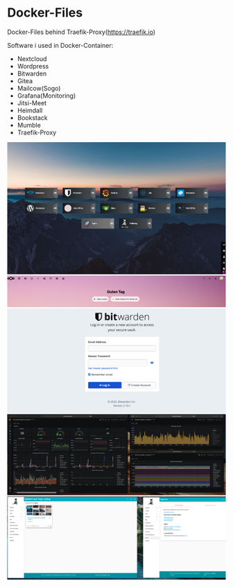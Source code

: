 # Docker-Files
Docker-Files behind Traefik-Proxy(https://traefik.io)

Software i used in Docker-Container:
- Nextcloud 
- Wordpress 
- Bitwarden 
- Gitea
- Mailcow(Sogo)
- Grafana(Monitoring) 
- Jitsi-Meet
- Heimdall 
- Bookstack
- Mumble 
- Traefik-Proxy

![Photo](Docs/heimdall.png)
![Photo](Docs/nextcloud.png)
![Photo](Docs/bitwarden.png)
![Photo](Docs/grafana.png)
![Photo](Docs/wallabag.png)
